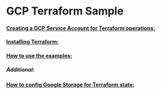 # GCP Terraform Sample

#### [Creating a GCP Service Account for Terraform operations:](./GCP-Sample/Prepare/CreateServiceAccount.md) 



#### [Installing Terraform:](./GCP-Sample/Prepare/InstallTerraformCli.md) 



#### [How to use the examples:](./GCP-Sample/Prepare/Using_The_Examples.md) 



##### Additional:

#### [How to config Google Storage for Terraform state:](./GCP-Sample/Prepare/StateBucket.md) 

